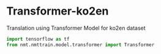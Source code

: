 # Transformer-ko2en
Translation using Transformer Model for ko2en dataset
```python
import tensorflow as tf
from nmt.nmttrain.model.transformer import Transformer
```
